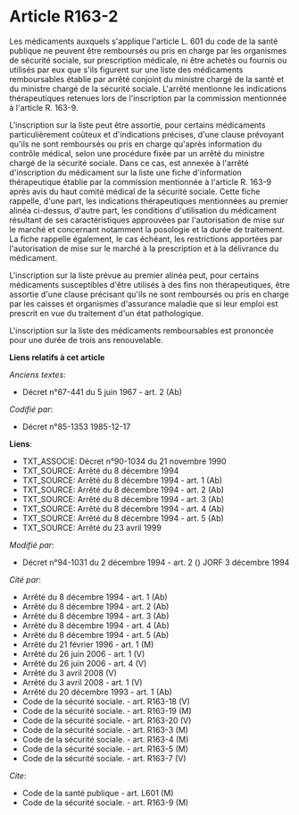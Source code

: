 # Article R163-2

Les médicaments auxquels s'applique l'article L. 601 du code de la santé publique ne peuvent être remboursés ou pris en
charge par les organismes de sécurité sociale, sur prescription médicale, ni être achetés ou fournis ou utilisés par eux que
s'ils figurent sur une liste des médicaments remboursables établie par arrêté conjoint du ministre chargé de la santé et du
ministre chargé de la sécurité sociale. L'arrêté mentionne les indications thérapeutiques retenues lors de l'inscription par
la commission mentionnée à l'article R. 163-9.

L'inscription sur la liste peut être assortie, pour certains médicaments particulièrement coûteux et d'indications précises,
d'une clause prévoyant qu'ils ne sont remboursés ou pris en charge qu'après information du contrôle médical, selon une
procédure fixée par un arrêté du ministre chargé de la sécurité sociale. Dans ce cas, est annexée à l'arrêté d'inscription du
médicament sur la liste une fiche d'information thérapeutique établie par la commission mentionnée à l'article R. 163-9 après
avis du haut comité médical de la sécurité sociale. Cette fiche rappelle, d'une part, les indications thérapeutiques
mentionnées au premier alinéa ci-dessus, d'autre part, les conditions d'utilisation du médicament résultant de ses
caractéristiques approuvées par l'autorisation de mise sur le marché et concernant notamment la posologie et la durée de
traitement. La fiche rappelle également, le cas échéant, les restrictions apportées par l'autorisation de mise sur le marché
à la prescription et à la délivrance du médicament.

L'inscription sur la liste prévue au premier alinéa peut, pour certains médicaments susceptibles d'être utilisés à des fins
non thérapeutiques, être assortie d'une clause précisant qu'ils ne sont remboursés ou pris en charge par les caisses et
organismes d'assurance maladie que si leur emploi est prescrit en vue du traitement d'un état pathologique.

L'inscription sur la liste des médicaments remboursables est prononcée pour une durée de trois ans renouvelable.

**Liens relatifs à cet article**

_Anciens textes_:

  - Décret n°67-441 du 5 juin 1967 - art. 2 (Ab)

_Codifié par_:

  - Décret n°85-1353 1985-12-17

**Liens**:

  - TXT_ASSOCIE: Décret n°90-1034 du 21 novembre 1990
  - TXT_SOURCE: Arrêté du 8 décembre 1994
  - TXT_SOURCE: Arrêté du 8 décembre 1994 - art. 1 (Ab)
  - TXT_SOURCE: Arrêté du 8 décembre 1994 - art. 2 (Ab)
  - TXT_SOURCE: Arrêté du 8 décembre 1994 - art. 3 (Ab)
  - TXT_SOURCE: Arrêté du 8 décembre 1994 - art. 4 (Ab)
  - TXT_SOURCE: Arrêté du 8 décembre 1994 - art. 5 (Ab)
  - TXT_SOURCE: Arrêté du 23 avril 1999

_Modifié par_:

  - Décret n°94-1031 du 2 décembre 1994 - art. 2 () JORF 3 décembre 1994

_Cité par_:

  - Arrêté du 8 décembre 1994 - art. 1 (Ab)
  - Arrêté du 8 décembre 1994 - art. 2 (Ab)
  - Arrêté du 8 décembre 1994 - art. 3 (Ab)
  - Arrêté du 8 décembre 1994 - art. 4 (Ab)
  - Arrêté du 8 décembre 1994 - art. 5 (Ab)
  - Arrêté du 21 février 1996 - art. 1 (M)
  - Arrêté du 26 juin 2006 - art. 1 (V)
  - Arrêté du 26 juin 2006 - art. 4 (V)
  - Arrêté du 3 avril 2008 (V)
  - Arrêté du 3 avril 2008 - art. 1 (V)
  - Arrêté du 20 décembre 1993 - art. 1 (Ab)
  - Code de la sécurité sociale. - art. R163-18 (V)
  - Code de la sécurité sociale. - art. R163-19 (M)
  - Code de la sécurité sociale. - art. R163-20 (V)
  - Code de la sécurité sociale. - art. R163-3 (M)
  - Code de la sécurité sociale. - art. R163-4 (M)
  - Code de la sécurité sociale. - art. R163-5 (M)
  - Code de la sécurité sociale. - art. R163-7 (V)

_Cite_:

  - Code de la santé publique - art. L601 (M)
  - Code de la sécurité sociale. - art. R163-9 (M)
